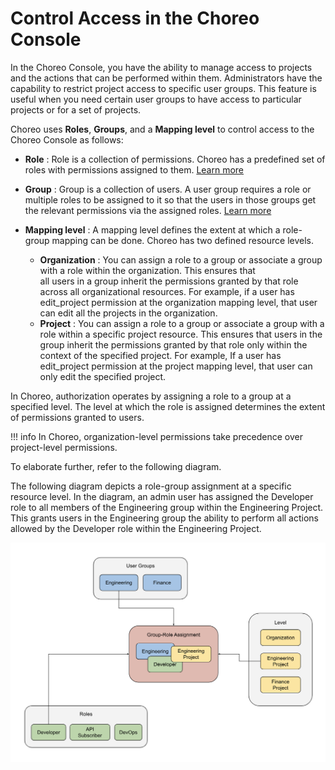 # Control Access in the Choreo Console

In the Choreo Console, you have the ability to manage access to projects and the actions that can be performed within them. Administrators have the capability to restrict project access to specific user groups. This feature is useful when you need certain user groups to have access to particular projects or for a set of projects.

Choreo uses **Roles**, **Groups**, and a **Mapping level** to control access to the Choreo Console as follows: 

- **Role** : Role is a collection of permissions. Choreo has a predefined set of roles with permissions assigned to them. [Learn more](../choreo-concepts/organization.md#roles)
- **Group** : Group is a collection of users. A user group requires a role or multiple roles to be assigned to it so that the users in those groups get the relevant permissions via the assigned roles. [Learn more](../choreo-concepts/organization.md#groups)

- **Mapping level** : A mapping level defines the extent at which a role-group mapping can be done. Choreo has two defined resource levels.
    - **Organization** : You can assign a role to a group or associate a group with a role within the organization. This ensures that    
                         all users in a group inherit the permissions granted by that role across all organizational resources.
                         For example, if a user has edit_project permission at the organization mapping level, that user can edit all the projects in the organization.
    - **Project** : You can assign a role to a group or associate a group with a role within a specific project resource. This ensures 
                    that users in the group inherit the permissions granted by that role only within the context of the specified project.
                    For example, If a user has edit_project permission at the project mapping level, that user can only edit the specified project.


In Choreo, authorization operates by assigning a role to a group at a specified level. The level at which the role is assigned determines the extent of permissions granted to users.

!!! info
    In Choreo, organization-level permissions take precedence over project-level permissions.

To elaborate further, refer to the following diagram. 

The following diagram depicts a role-group assignment at a specific resource level. In the diagram, an admin user has assigned the Developer role to all members of the Engineering group within the Engineering Project. This grants users in the Engineering group the ability to perform all actions allowed by the Developer role within the Engineering Project.

![Console access control](../assets/img/administer/access-control-to-console.png)
